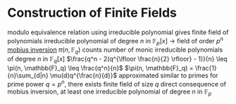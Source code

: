 # Construction of Finite Fields
modulo equivalence relation using irreducible polynomial gives finite field of polynomials
	irreducible polynomial of degree $n$ in $\mathbb{F}_p[x]$ -> field of order $p^n$
[mobius inversion](mobius-function.md) $\pi(n, \mathbb{F}_q)$
	counts number of monic irreducible polynomials of degree $n$ in $\mathbb{F}_q[x]$
	$\frac{q^n - 2(q^{\lfloor \frac{n}{2} \rfloor} - 1)}{n} \leq \pi(n, \mathbb{F}_q) \leq \frac{q^n}{n}$
		$\pi(n, \mathbb{F}_q) = \frac{1}{n}\sum_{d|n} \mu(d)q^{\frac{n}{d}}$
	approximated similar to primes
for prime power $q = p^n$, there exists finite field of size $q$
	direct consequence of mobius inversion, at least one irreducible polynomial of degree $n$ in $\mathbb{F}_p$